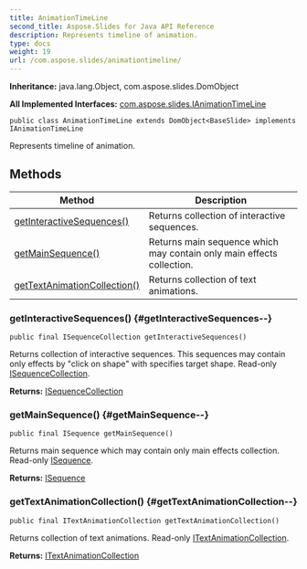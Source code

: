 ```yaml
---
title: AnimationTimeLine
second_title: Aspose.Slides for Java API Reference
description: Represents timeline of animation.
type: docs
weight: 19
url: /com.aspose.slides/animationtimeline/
---
```

**Inheritance:**
java.lang.Object, com.aspose.slides.DomObject

**All Implemented Interfaces:**
[com.aspose.slides.IAnimationTimeLine](../../com.aspose.slides/ianimationtimeline)
```
public class AnimationTimeLine extends DomObject<BaseSlide> implements IAnimationTimeLine
```

Represents timeline of animation.
## Methods

| Method | Description |
| --- | --- |
| [getInteractiveSequences()](#getInteractiveSequences--) | Returns collection of interactive sequences. |
| [getMainSequence()](#getMainSequence--) | Returns main sequence which may contain only main effects collection. |
| [getTextAnimationCollection()](#getTextAnimationCollection--) | Returns collection of text animations. |
### getInteractiveSequences() {#getInteractiveSequences--}
```
public final ISequenceCollection getInteractiveSequences()
```


Returns collection of interactive sequences. This sequences may contain only effects by "click on shape" with specifies target shape. Read-only [ISequenceCollection](../../com.aspose.slides/isequencecollection).

**Returns:**
[ISequenceCollection](../../com.aspose.slides/isequencecollection)
### getMainSequence() {#getMainSequence--}
```
public final ISequence getMainSequence()
```


Returns main sequence which may contain only main effects collection. Read-only [ISequence](../../com.aspose.slides/isequence).

**Returns:**
[ISequence](../../com.aspose.slides/isequence)
### getTextAnimationCollection() {#getTextAnimationCollection--}
```
public final ITextAnimationCollection getTextAnimationCollection()
```


Returns collection of text animations. Read-only [ITextAnimationCollection](../../com.aspose.slides/itextanimationcollection).

**Returns:**
[ITextAnimationCollection](../../com.aspose.slides/itextanimationcollection)
